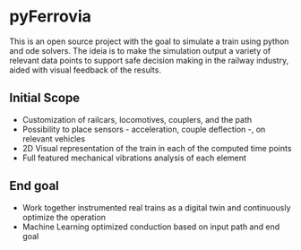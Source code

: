 # pyFerrovia

This is an open source project with the goal to simulate a train using python and ode solvers. The ideia is to make the simulation output a variety of relevant data points to support safe decision making in the railway industry, aided with visual feedback of the results.

## Initial Scope

- Customization of railcars, locomotives, couplers, and the path
- Possibility to place sensors - acceleration, couple deflection -, on relevant vehicles
- 2D Visual representation of the train in each of the computed time points
- Full featured mechanical vibrations analysis of each element

## End goal

- Work together instrumented real trains as a digital twin and continuously optimize the operation
- Machine Learning optimized conduction based on input path and end goal
